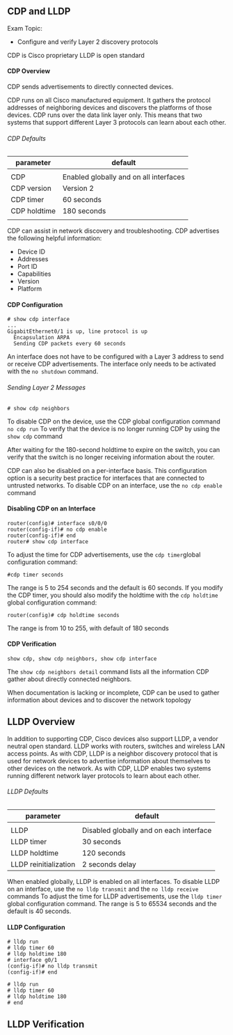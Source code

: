 ## CDP and LLDP

Exam Topic:

- Configure and verify Layer 2 discovery protocols

CDP is Cisco proprietary
LLDP is open standard

#### CDP Overview 

CDP sends advertisements to directly connected devices.

CDP runs on all Cisco manufactured equipment. It gathers the protocol addresses of neighboring devices and discovers the platforms of those devices. CDP runs over the data link layer only. This means that two systems that support different Layer 3 protocols can learn about each other.

###### CDP Defaults

| parameter    | default                                |
|--------------|----------------------------------------|
|              |                                        |
| CDP          | Enabled globally and on all interfaces |
| CDP version  | Version 2                              |
| CDP timer    | 60 seconds                             |
| CDP holdtime | 180 seconds                            |
|              |                                        |


CDP can assist in network discovery and troubleshooting. CDP advertises the following helpful information:
- Device ID
- Addresses
- Port ID
- Capabilities
- Version 
- Platform 

#### CDP Configuration
```
# show cdp interface 
...
GigabitEthernet0/1 is up, line protocol is up
  Encapsulation ARPA
  Sending CDP packets every 60 seconds
```

An interface does not have to be configured with a Layer 3 address to send or receive CDP advertisements. The interface only needs to be activated with the ```no shutdown``` command. 

###### Sending Layer 2 Messages
```
# show cdp neighbors

```

To disable CDP on the device, use the CDP global configuration command ```no cdp run``` To verify that the device is no longer running CDP by using the ```show cdp``` command 

After waiting for the 180-second holdtime to expire on the switch, you can verify that the switch is no longer receiving information about the router.

CDP can also be disabled on a per-interface basis. This configuration option is a security best practice for interfaces that are connected to untrusted networks. 
To disable CDP on an interface, use the ```no cdp enable``` command

#### Disabling CDP on an Interface 
```
router(config)# interface s0/0/0
router(config-if)# no cdp enable 
router(config-if)# end 
router# show cdp interface 
```

To adjust the time for CDP advertisements, use the ```cdp timer```global configuration command:
```
#cdp timer seconds
```

The range is 5 to 254 seconds and the default is 60 seconds. If you modify the CDP timer, you should also modify the holdtime with the ```cdp holdtime``` global configuration command:
```
router(config)# cdp holdtime seconds
```

The range is from 10 to 255, with default of 180 seconds

#### CDP Verification 
```
show cdp, show cdp neighbors, show cdp interface
```

The ```show cdp neighbors detail``` command lists all the information CDP gather about directly connected neighbors. 

When documentation is lacking or incomplete, CDP can be used to gather information about devices and to discover the network topology


## LLDP Overview

In addition to supporting CDP, Cisco devices also support LLDP, a vendor neutral open standard. LLDP works with routers, switches and wireless LAN access points. As with CDP, LLDP is a neighbor discovery protocol that is used for network devices to advertise information about themselves to other devices on the network. As with CDP, LLDP enables two systems running different network layer protocols to learn about each other. 

###### LLDP Defaults 
| parameter              | default                                 |
|------------------------|-----------------------------------------|
|                        |                                         |
| LLDP                   | Disabled globally and on each interface |
| LLDP timer             | 30 seconds                              |
| LLDP holdtime          | 120 seconds                             |
| LLDP reinitialization  | 2 seconds delay                         |


When enabled globally, LLDP is enabled on all interfaces. To disable LLDP on an interface, use the ```no lldp transmit``` and the ```no lldp receive``` commands
To adjust the time for LLDP advertisements, use the ```lldp timer``` global configuration command. The range is 5 to 65534 seconds and the default is 40 seconds. 

#### LLDP Configuration 
```
# lldp run 
# lldp timer 60 
# lldp holdtime 180
# interface g0/1
(config-if)# no lldp transmit
(config-if)# end 

# lldp run
# lldp timer 60 
# lldp holdtime 180 
# end 
```

## LLDP Verification
